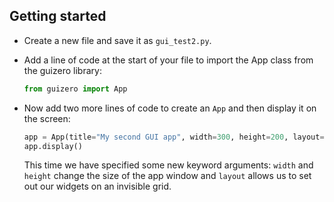 ## Getting started

- Create a new file and save it as `gui_test2.py`.

- Add a line of code at the start of your file to import the App class from the guizero library:

    ```python
    from guizero import App
    ```

- Now add two more lines of code to create an `App` and then display it on the screen:

    ```python
    app = App(title="My second GUI app", width=300, height=200, layout="grid")
    app.display()
    ```

    This time we have specified some new keyword arguments: `width` and `height` change the size of the app window and `layout` allows us to set out our widgets on an invisible grid.


